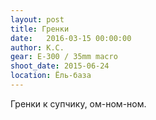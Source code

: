 ```yaml
---
layout: post
title: Гренки
date:   2016-03-15 00:00:00
author: К.С.
gear: E-300 / 35mm macro
shoot_date: 2015-06-24
location: Ёль-база
---
```


Гренки к супчику, ом-ном-ном.
